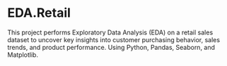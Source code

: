 # EDA.Retail
This project performs Exploratory Data Analysis (EDA) on a retail sales dataset to uncover key insights into customer purchasing behavior, sales trends, and product performance. Using Python, Pandas, Seaborn, and Matplotlib.
